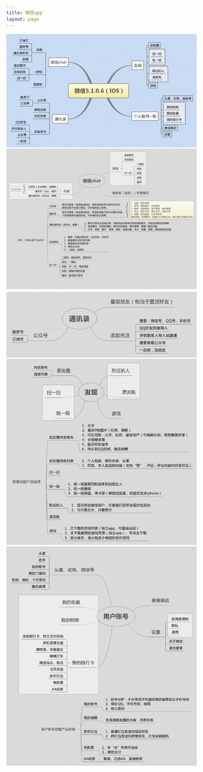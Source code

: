 ```yaml
---
title: 微信app 
layout: page
---
```


![](/media/images/201402/微信.gif)    
![](/media/images/201402/微信chat.gif)    
![](/media/images/201402/通讯录.gif)    
![](/media/images/201402/发现.gif)    
![](/media/images/201402/用户账号.gif)  

